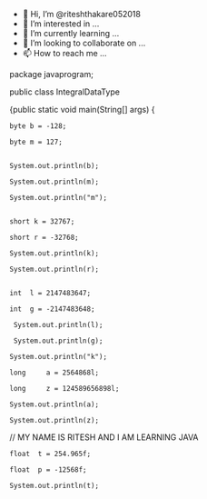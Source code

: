 - 👋 Hi, I’m @riteshthakare052018
- 👀 I’m interested in ...
- 🌱 I’m currently learning ...
- 💞️ I’m looking to collaborate on ...
- 📫 How to reach me ...

<!---
riteshthakare052018/riteshthakare052018 is a ✨ special ✨ repository because its `README.md` (this file) appears on your GitHub profile.
You can click the Preview link to take a look at your changes.
--->
package javaprogram;

public class IntegralDataType 

{public static void main(String[] args) {
	
	byte b = -128;
	
	byte m = 127;
	
	
	System.out.println(b);
	
	System.out.println(m);
	
	System.out.println("m");
	
	
	short k = 32767;
	
	short r = -32768;
	
	System.out.println(k);
	
	System.out.println(r);
	
	
	int  l = 2147483647;
	
	int  g = -2147483648;
	
	 System.out.println(l);
	 
	 System.out.println(g);
			 
	System.out.println("k");
	
	long     a = 2564868l;
	
	long     z = 124589656898l;
	
	System.out.println(a);
	
	System.out.println(z);
	
//	MY NAME IS RITESH AND I AM LEARNING JAVA
	
	float  t = 254.965f;
	
	float  p = -12568f;
	
	System.out.println(t);
	
